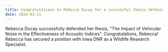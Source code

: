 ```yaml
---
title: Congratulations to Rebecca Ducay for a successful thesis defense!
date: 2024-03-21
---
```


Rebecca Ducay successfully defended her thesis, "The Impact of Vehicular Noise in the Effectiveness of Acoustic Indices". Congratulations, Rebecca! Rebecca has secured a position with Iowa DNR as a Wildlife Research Specialist. 



